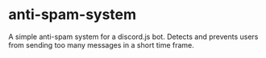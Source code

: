# anti-spam-system
A simple anti-spam system for a discord.js bot. Detects and prevents users from sending too many messages in a short time frame.
